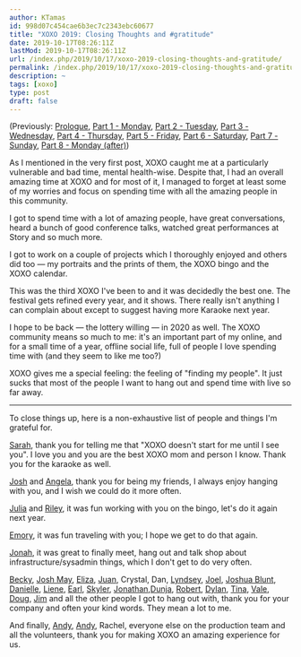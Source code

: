 ```yaml
---
author: KTamas
id: 998d07c454cae6b3ec7c2343ebc60677
title: "XOXO 2019: Closing Thoughts and #gratitude"
date: 2019-10-17T08:26:11Z
lastMod: 2019-10-17T08:26:11Z
url: /index.php/2019/10/17/xoxo-2019-closing-thoughts-and-gratitude/
permalink: /index.php/2019/10/17/xoxo-2019-closing-thoughts-and-gratitude/
description: ~
tags: [xoxo]
type: post
draft: false
---
```

(Previously: [Prologue](https://blog.ktamas.com/index.php/2019/09/25/xoxo-2019-prologue/), [Part 1 - Monday](https://blog.ktamas.com/index.php/2019/09/26/xoxo-2019-part-1/), [Part 2 - Tuesday](https://blog.ktamas.com/index.php/2019/09/27/xoxo-2019-part-2/), [Part 3 - Wednesday](https://blog.ktamas.com/index.php/2019/09/28/xoxo-2019-part-3/), [Part 4 - Thursday](https://blog.ktamas.com/index.php/2019/09/29/xoxo-2019-part-4/), [Part 5 - Friday](https://blog.ktamas.com/index.php/2019/09/30/xoxo-2019-part-5/), [Part 6 - Saturday](https://blog.ktamas.com/index.php/2019/10/14/xoxo-2019-part-6/), [Part 7 - Sunday](https://blog.ktamas.com/index.php/2019/10/15/xoxo-2019-part-7/), [Part 8 - Monday (after)](https://blog.ktamas.com/index.php/2019/10/16/xoxo-2019-part-8/))

As I mentioned in the very first post, XOXO caught me at a particularly vulnerable and bad time, mental health-wise. Despite that, I had an overall amazing time at XOXO and for most of it, I managed to forget at least some of my worries and focus on spending time with all the amazing people in this community.

I got to spend time with a lot of amazing people, have great conversations, heard a bunch of good conference talks, watched great performances at Story and so much more.

I got to work on a couple of projects which I thoroughly enjoyed and others did too — my portraits and the prints of them, the XOXO bingo and the XOXO calendar.

This was the third XOXO I've been to and it was decidedly the best one. The festival gets refined every year, and it shows. There really isn't anything I can complain about except to suggest having more Karaoke next year.

I hope to be back — the lottery willing — in 2020 as well. The XOXO community means so much to me: it's an important part of my online, and for a small time of a year, offline social life, full of people I love spending time with (and they seem to like me too?)

XOXO gives me a special feeling: the feeling of "finding my people". It just sucks that most of the people I want to hang out and spend time with live so far away.

---

To close things up, here is a non-exhaustive list of people and things I'm grateful for.

[Sarah](https://twitter.com/fledglingnerd), thank you for telling me that "XOXO doesn't start for me until I see you". I love you and you are the best XOXO mom and person I know. Thank you for the karaoke as well.

[Josh](https://twitter.com/joshmillard) and [Angela](https://twitter.com/angelapiller), thank you for being my friends, I always enjoy hanging with you, and I wish we could do it more often.

[Julia](https://twitter.com/juliaskott) and [Riley](https://twitter.com/rileyjshaw), it was fun working with you on the bingo, let's do it again next year.

[Emory](https://twitter.com/emorydunn), it was fun traveling with you; I hope we get to do that again.

[Jonah](https://twitter.com/jonahedwards), it was great to finally meet, hang out and talk shop about infrastructure/sysadmin things, which I don't get to do very often.

[Becky](https://twitter.com/bookymargoof), [Josh May](https://twitter.com/notjosh), [Eliza](https://twitter.com/gravitytrope), [Juan](https://twitter.com/juanbuis), Crystal, Dan, [Lyndsey](https://twitter.com/lyyyndseyyy), [Joel](https://twitter.com/notdetails), [Joshua Blunt](https://twitter.com/stickwithjosh), [Danielle](https://twitter.com/djbaskin), [Liene](https://twitter.com/li3n3), [Earl](https://twitter.com/theearlcarlson), [Skyler](https://twitter.com/hello_skyler), [Jonathan](https://twitter.com/jwegener),[Dunja](https://twitter.com/dunjalazic), [Robert](https://twitter.com/fonorobert), [Dylan](https://twitter.com/dylanw), [Tina](https://twitter.com/spongefile), [Vale](https://twitter.com/EssentialRandom), [Doug](https://twitter.com/doug_hanke), [Jim](https://twitter.com/jwithy) and all the other people I got to hang out with, thank you for your company and often your kind words. They mean a lot to me.

And finally, [Andy](https://twitter.com/andymcmillan), [Andy](https://twitter.com/waxpancake), Rachel, everyone else on the production team and all the volunteers, thank you for making XOXO an amazing experience for us.